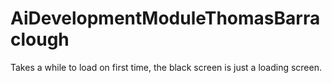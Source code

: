 # AiDevelopmentModuleThomasBarraclough
Takes a while to load on first time, the black screen is just a loading screen.
